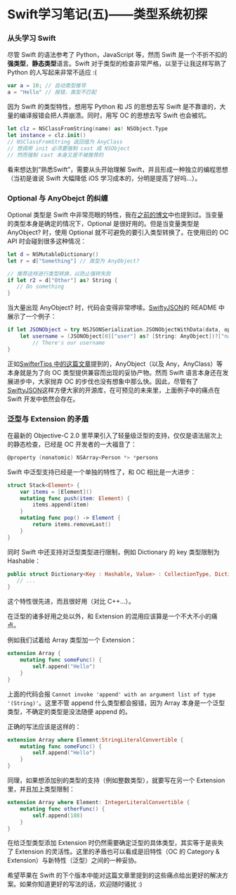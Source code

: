Swift学习笔记(五)——类型系统初探
===========================

### 从头学习 Swift

尽管 Swift 的语法参考了 Python，JavaScript 等，然而 Swift 是一个不折不扣的**强类型**，**静态类型**语言。Swift 对于类型的检查非常严格，以至于让我这样写熟了 Python 的人写起来非常不适应 :(

```swift
var a = 10; // 自动类型推导
a = "Hello" // 报错，类型不匹配
```

因为 Swift 的类型特性，想用写 Python 和 JS 的思想去写 Swift 是不靠谱的，大量的编译报错会把人弄崩溃。同时，用写 OC 的思想去写 Swift 也会被坑。

```swift
let clz = NSClassFromString(name) as! NSObject.Type
let instance = clz.init() 
// NSClassFromString 返回值为 AnyClass
// 想调用 init 必须要强制 cast 成 NSObject
// 然而强制 cast 本身又是不被推荐的
```

看来想达到“熟悉Swift”，需要从头开始理解 Swift，并且形成一种独立的编程思想（当初是谁说 Swift 大幅降低 iOS 学习成本的，分明是提高了好吗...）。

### Optional 与 AnyObejct 的纠缠

Optional 类型是 Swift 中非常亮眼的特性，我在[之前的博文](https://skyline75489.github.io/post/2014-12-25_swift-learning-part-1.html)中也提到过。当变量的类型本身是确定的情况下，Optional 是很好用的。但是当变量类型是 AnyObject? 时，使用 Optional 就不可避免的要引入类型转换了。在使用旧的 OC API 时会碰到很多这种情况：

```swift
let d = NSMutableDictionary()
let r = d["Something"] // 类型为 AnyObject?

// 推荐这样进行类型转换，以防止强转失败
if let r2 = d["Other"] as? String {
   // Do something
}
```

当大量出现 AnyObject? 时，代码会变得非常啰嗦。[SwiftyJSON](https://github.com/SwiftyJSON/SwiftyJSON)的 README 中展示了一个例子：

```swift
if let JSONObject = try NSJSONSerialization.JSONObjectWithData(data, options: .AllowFragments) as? [[String: AnyObject]],
    let username = (JSONObject[0]["user"] as? [String: AnyObject])?["name"] as? String {
        // There's our username
}
```

正如[SwifterTips 中的这篇文章](http://swifter.tips/any-anyobject/)提到的，AnyObject（以及 Any，AnyClass）等本身就是为了向 OC 类型提供兼容而出现的妥协产物。然而 Swift 语言本身还在发展进步中，大家抛弃 OC 的步伐也没有想象中那么快。因此，尽管有了[SwiftyJSON](https://github.com/SwiftyJSON/SwiftyJSON)这样方便大家的开源库，在可预见的未来里，上面例子中的痛点在 Swift 开发中依然会存在。

### 泛型与 Extension 的矛盾

在最新的 Objective-C 2.0 里苹果引入了轻量级泛型的支持，仅仅是语法层次上的静态检查，已经是 OC 开发者的一大福音了：

```objectivec
@property (nonatomic) NSArray<Person *> *persons
```

Swift 中泛型支持已经是一个单独的特性了，和 OC 相比是一大进步：

```swift
struct Stack<Element> {
    var items = [Element]()
    mutating func push(item: Element) {
        items.append(item)
    }
    mutating func pop() -> Element {
        return items.removeLast()
    }
}
```

同时 Swift 中还支持对泛型类型进行限制，例如 Dictionary 的 key 类型限制为 Hashable：

```swift
public struct Dictionary<Key : Hashable, Value> : CollectionType, DictionaryLiteralConvertible {
   // ...
}
```

这个特性很先进，而且很好用（对比 C++...）。

在泛型的诸多好用之处以外，和 Extension 的混用应该算是一个不大不小的痛点。

例如我们试着给 Array 类型加一个 Extension：

```swift
extension Array {
    mutating func someFunc() {
        self.append("Hello")
    }
}
```

上面的代码会报 `Cannot invoke 'append' with an argument list of type '(String)'`。这里不管 append 什么类型都会报错，因为 Array 本身是一个泛型类型，不确定的类型是没法随便 append 的。

正确的写法应该是这样的：

```swift
extension Array where Element:StringLiteralConvertible {
    mutating func someFunc() {
        self.append("Hello")
    }
}
```

同理，如果想添加别的类型的支持（例如整数类型），就要写在另一个 Extension 里，并且加上类型限制：

```swift
extension Array where Element: IntegerLiteralConvertible {
    mutating func otherFunc() {
        self.append(188)
    }
}
```

在给泛型类型添加 Extension 时仍然需要确定泛型的具体类型，其实等于是丧失了 Extension 的灵活性。这里的矛盾也可以看成是旧特性（OC 的 Category & Extension）与新特性（泛型）之间的一种妥协。

希望苹果在 Swift 的下个版本中能对这篇文章里提到的这些痛点给出更好的解决方案。如果你知道更好的写法的话，欢迎随时骚扰 :)